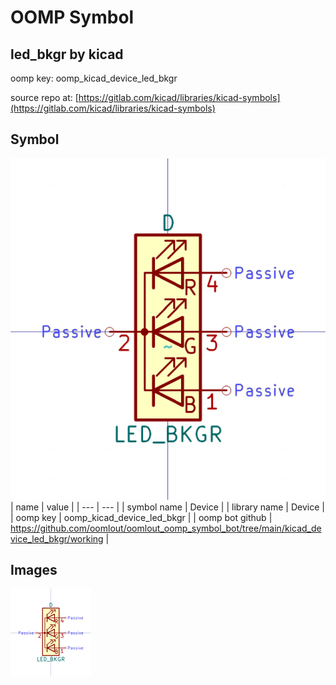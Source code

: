 # OOMP Symbol  
## led_bkgr  by kicad  
  
oomp key: oomp_kicad_device_led_bkgr  
  
source repo at: [https://gitlab.com/kicad/libraries/kicad-symbols](https://gitlab.com/kicad/libraries/kicad-symbols)  
## Symbol  
  
[![working.png](working_600.png)](working.png)  
| name | value | 
| --- | --- | 
| symbol name | Device | 
| library name | Device | 
| oomp key | oomp_kicad_device_led_bkgr | 
| oomp bot github | https://github.com/oomlout/oomlout_oomp_symbol_bot/tree/main/kicad_device_led_bkgr/working | 
## Images  
  
[![working.png](working_140.png)](working.png)  
